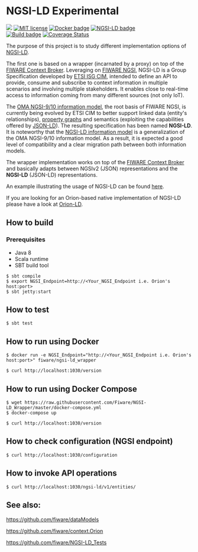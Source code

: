 # NGSI-LD Experimental

[![](https://nexus.lab.fiware.org/repository/raw/public/badges/chapters/core.svg)](https://www.fiware.org/developers/catalogue/)
[![MIT license][license-image]][license-url]
[![Docker badge](https://img.shields.io/docker/pulls/fiware/ngsi-ld_wrapper.svg)](https://hub.docker.com/r/fiware/ngsi-ld_wrapper/)
[![NGSI-LD badge](https://img.shields.io/badge/NGSI-LD-red.svg)](https://www.etsi.org/deliver/etsi_gs/CIM/001_099/009/01.01.01_60/gs_CIM009v010101p.pdf)
<br/>
[![Build badge](https://img.shields.io/travis/FIWARE/NGSI-LD_Experimental.svg?branch=master "Travis build status")](https://travis-ci.org/FIWARE/NGSI-LD_Experimental/?branch=master)
[![Coverage Status](https://coveralls.io/repos/github/Fiware/NGSI-LD_Experimental/badge.svg?branch=master)](https://coveralls.io/github/Fiware/NGSI-LD_Experimental?branch=master)


The purpose of this project is to study different implementation options of [NGSI-LD](https://www.etsi.org/deliver/etsi_gs/CIM/001_099/009/01.01.01_60/gs_CIM009v010101p.pdf). 

The first one is based on a wrapper (incarnated by a proxy) on top of the [FIWARE Context Broker](https://github.com/fiware/context.Orion). Leveraging on [FIWARE NGSI](http://fiware.github.io/specifications/ngsiv2/latest/), NGSI-LD is a Group Specification developed by [ETSI ISG CIM](https://portal.etsi.org/tb.aspx?tbid=854&SubTB=854), intended to define an API to provide, consume and subscribe to context information in multiple scenarios and involving multiple stakeholders. It enables close to real-time access to information coming from many different sources (not only IoT).

The [OMA NGSI-9/10 information model](https://forge.fiware.org/plugins/mediawiki/wiki/fiware/index.php/NGSI-9/NGSI-10_information_model), the root basis of FIWARE NGSI, is currently being evolved by ETSI CIM to better support linked data (entity's relationships), [property graphs](https://neo4j.com/lp/book-graph-databases/) and semantics (exploiting the capabilities offered by [JSON-LD](https://json-ld.org/primer/latest/)).  The resulting specification has been named **NGSI-LD**. It is noteworthy that the [NGSI-LD information model](doc/NGSI-LD_Information_Model.md) is a generalization of the OMA NGSI-9/10 information model. As a result, it is expected a good level of compatibility and a clear migration path between both information models.  

The wrapper implementation works on top of the [FIWARE Context Broker](https://github.com/fiware/context.Orion) and basically adapts between NGSIv2 (JSON) representations and the **NGSI-LD** (JSON-LD) representations.

An example illustrating the usage of NGSI-LD can be found [here](doc/example.md).

If you are looking for an Orion-based native implementation of NGSI-LD please have a look at [Orion-LD](https://github.com/fiware/context.Orion-LD).

## How to build

### Prerequisites

* Java 8
* Scala runtime
* SBT build tool

```console
$ sbt compile
$ export NGSI_Endpoint=http://<Your_NGSI_Endpoint i.e. Orion's host:port>
$ sbt jetty:start
```

## How to test

```console
$ sbt test
```

## How to run using Docker

```console
$ docker run -e NGSI_Endpoint="http://<Your_NGSI_Endpoint i.e. Orion's host:port>" fiware/ngsi-ld_wrapper

$ curl http://localhost:1030/version
```

## How to run using Docker Compose

```console
$ wget https://raw.githubusercontent.com/Fiware/NGSI-LD_Wrapper/master/docker-compose.yml
$ docker-compose up

$ curl http://localhost:1030/version
```

## How to check configuration (NGSI endpoint)

```console
$ curl http://localhost:1030/configuration
```

## How to invoke API operations

```console
$ curl http://localhost:1030/ngsi-ld/v1/entities/
```

## See also:

https://github.com/fiware/dataModels

https://github.com/fiware/context.Orion

https://github.com/fiware/NGSI-LD_Tests

[license-image]: https://opensource.org/licenses/MIT
[license-url]: LICENSE

